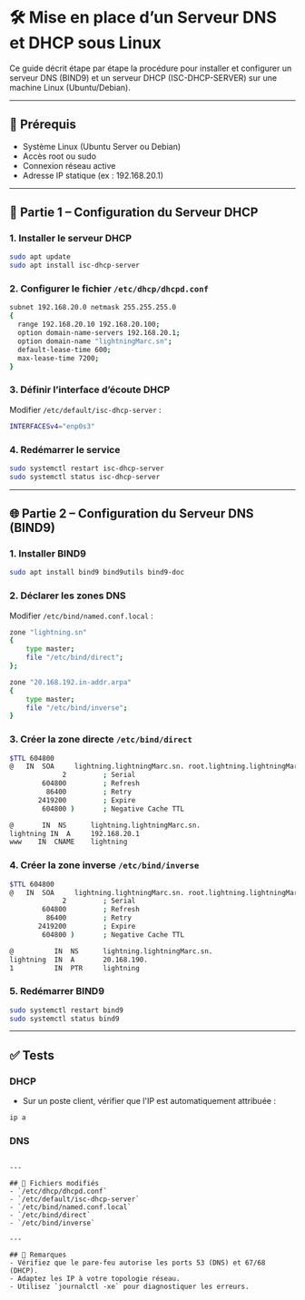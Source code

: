 # 🛠️ Mise en place d’un Serveur DNS et DHCP sous Linux

Ce guide décrit étape par étape la procédure pour installer et configurer un serveur DNS (BIND9) et un serveur DHCP (ISC-DHCP-SERVER) sur une machine Linux (Ubuntu/Debian).

---

## 📌 Prérequis

- Système Linux (Ubuntu Server ou Debian)
- Accès root ou sudo
- Connexion réseau active
- Adresse IP statique (ex : 192.168.20.1)

---

## 📡 Partie 1 – Configuration du Serveur DHCP

### 1. Installer le serveur DHCP
```bash
sudo apt update
sudo apt install isc-dhcp-server
```

### 2. Configurer le fichier `/etc/dhcp/dhcpd.conf`
```bash
subnet 192.168.20.0 netmask 255.255.255.0 
{
  range 192.168.20.10 192.168.20.100;
  option domain-name-servers 192.168.20.1;
  option domain-name "lightningMarc.sn";
  default-lease-time 600;
  max-lease-time 7200;
}
```

### 3. Définir l’interface d’écoute DHCP
Modifier `/etc/default/isc-dhcp-server` :
```bash
INTERFACESv4="enp0s3"
```

### 4. Redémarrer le service
```bash
sudo systemctl restart isc-dhcp-server
sudo systemctl status isc-dhcp-server
```

---

## 🌐 Partie 2 – Configuration du Serveur DNS (BIND9)

### 1. Installer BIND9
```bash
sudo apt install bind9 bind9utils bind9-doc
```

### 2. Déclarer les zones DNS
Modifier `/etc/bind/named.conf.local` :
```bash
zone "lightning.sn" 
{
    type master;
    file "/etc/bind/direct";
};

zone "20.168.192.in-addr.arpa" 
{
    type master;
    file "/etc/bind/inverse";
}
```

### 3. Créer la zone directe `/etc/bind/direct`
```bash
$TTL 604800
@   IN  SOA     lightning.lightningMarc.sn. root.lightning.lightningMarc.sn. (
             2         ; Serial
        604800         ; Refresh
         86400         ; Retry
       2419200         ; Expire
        604800 )       ; Negative Cache TTL

@       IN  NS      lightning.lightningMarc.sn.
lightning IN  A     192.168.20.1
www    IN  CNAME    lightning
```

### 4. Créer la zone inverse `/etc/bind/inverse`
```bash
$TTL 604800
@   IN  SOA     lightning.lightningMarc.sn. root.lightning.lightningMarc.sn. (
             2         ; Serial
        604800         ; Refresh
         86400         ; Retry
       2419200         ; Expire
        604800 )       ; Negative Cache TTL

@          IN  NS      lightning.lightningMarc.sn.
lightning  IN  A       20.168.190.
1          IN  PTR     lightning
```

### 5. Redémarrer BIND9
```bash
sudo systemctl restart bind9
sudo systemctl status bind9
```

---

## ✅ Tests

### DHCP
- Sur un poste client, vérifier que l'IP est automatiquement attribuée :
```bash
ip a
```

### DNS

```

---

## 📂 Fichiers modifiés
- `/etc/dhcp/dhcpd.conf`
- `/etc/default/isc-dhcp-server`
- `/etc/bind/named.conf.local`
- `/etc/bind/direct`
- `/etc/bind/inverse`

---

## 🧠 Remarques
- Vérifiez que le pare-feu autorise les ports 53 (DNS) et 67/68 (DHCP).
- Adaptez les IP à votre topologie réseau.
- Utilisez `journalctl -xe` pour diagnostiquer les erreurs.

